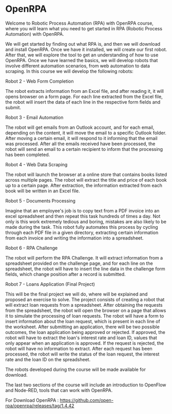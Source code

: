 # OpenRPA
Welcome to Robotic Process Automation (RPA) with OpenRPA course, where you will learn what you need to get started in RPA (Robotic Process Automation) with OpenRPA.

We will get started by finding out what RPA is, and then we will download and install OpenRPA. Once we have it installed, we will create our first robot. After that, we will explore the tool to get an understanding of how to use OpenRPA. Once we have learned the basics, we will develop robots that involve different automation scenarios, from web automation to data scraping. In this course we will develop the following robots:

Robot 2 - Web Form Completion

The robot extracts information from an Excel file, and after reading it, it will opens browser on a form page. For each line extracted from the Excel file, the robot will insert the data of each line in the respective form fields and submit.



Robot 3 - Email Automation

The robot will get emails from an Outlook account, and for each email, depending on the content, it will move the email to a specific Outlook folder. After moving a certain email, it will respond to it informing that the email was processed. After all the emails received have been processed, the robot will send an email to a certain recipient to inform that the processing has been completed.



Robot 4 - Web Data Scraping

The robot will launch the browser at a online store that contains books listed across multiple pages. The robot will extract the title and price of each book up to a certain page. After extraction, the information extracted from each book will be written in an Excel file.



Robot 5 - Documents Processing

Imagine that an employee's job is to copy text from a PDF invoice into an excel spreadsheet and then repeat this task hundreds of times a day. Not only is this work extremely tedious and boring, mistakes are also likely to be made during the task. This robot fully automates this process by cycling through each PDF file in a given directory, extracting certain information from each invoice and writing the information into a spreadsheet.



Robot 6 - RPA Challenge

The robot will perform the RPA Challenge. It will extract information from a spreadsheet provided on the challenge page, and for each line on the spreadsheet, the robot will have to insert the line data in the challenge form fields, which change position after a record is submitted.



Robot 7 - Loans Application (Final Project)

This will be the final project we will do, where will be explained and proposed an exercise to solve. The project consists of creating a robot that will extract loan requests from a spreadsheet. After obtaining the requests from the spreadsheet, the robot will open the browser on a page that allows it to simulate the processing of loan requests. The robot will have a form to insert information about the loan request, which is present in each line of the worksheet. After submitting an application, there will be two possible outcomes, the loan application being approved or rejected. If approved, the robot will have to extract the loan's interest rate and loan ID, values ​​that only appear when an application is approved. If the request is rejected, the robot will have no information to extract. After each request has been processed, the robot will write the status of the loan request, the interest rate and the loan ID on the spreadsheet.



The robots developed during the course will be made available for download.

The last two sections of the course will include an introduction to OpenFlow and Node-RED, tools that can work with OpenRPA.

For Download OpenRPA : https://github.com/open-rpa/openrpa/releases/tag/1.4.42
